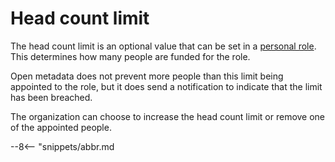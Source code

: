 <!-- SPDX-License-Identifier: CC-BY-4.0 -->
<!-- Copyright Contributors to the ODPi Egeria project. -->

# Head count limit

The head count limit is an optional value that can be set in a
[personal role](personal-roles.md).  This determines
how many people are funded for the role.

Open metadata does not prevent more people than this limit being
appointed to the role, but it does send a notification to indicate that
the limit has been breached.

The organization can choose to increase the head count limit or
remove one of the appointed people.




--8<-- "snippets/abbr.md